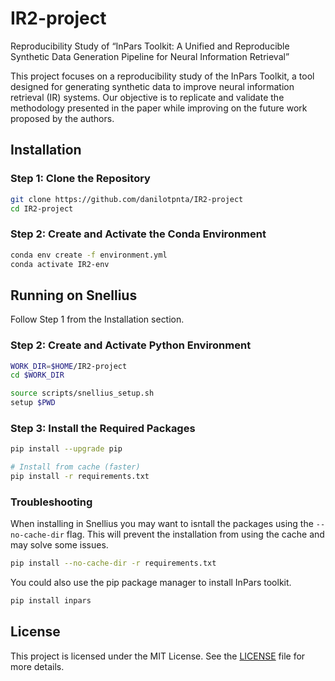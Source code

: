 # IR2-project

Reproducibility Study of “InPars Toolkit: A Unified and Reproducible Synthetic Data Generation Pipeline for Neural Information Retrieval”

This project focuses on a reproducibility study of the InPars Toolkit, a tool designed for generating synthetic data to improve neural information retrieval (IR) systems. Our objective is to replicate and validate the methodology presented in the paper while improving on the future work proposed by the authors.

## Installation

### Step 1: Clone the Repository

```bash
git clone https://github.com/danilotpnta/IR2-project
cd IR2-project
```

### Step 2: Create and Activate the Conda Environment

```bash
conda env create -f environment.yml
conda activate IR2-env
```

## Running on Snellius

Follow Step 1 from the Installation section.

### Step 2: Create and Activate Python Environment

```bash
WORK_DIR=$HOME/IR2-project
cd $WORK_DIR

source scripts/snellius_setup.sh
setup $PWD
```

### Step 3: Install the Required Packages

```bash
pip install --upgrade pip

# Install from cache (faster) 
pip install -r requirements.txt
```

### Troubleshooting

When installing in Snellius you may want to isntall the packages using the `--no-cache-dir` flag. This will prevent the installation from using the cache and may solve some issues.

```bash
pip install --no-cache-dir -r requirements.txt
```

You could also use the pip package manager to install InPars toolkit.

```bash
pip install inpars
```

## License

This project is licensed under the MIT License. See the [LICENSE](LICENSE) file for more details.
